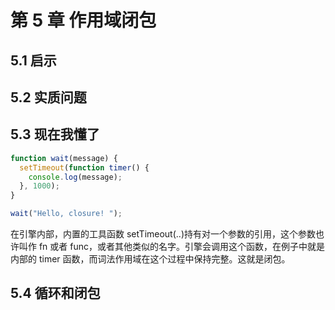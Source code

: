 # 第 5 章 作用域闭包

## 5.1 启示

## 5.2 实质问题

## 5.3 现在我懂了

```js
function wait(message) {
  setTimeout(function timer() {
    console.log(message);
  }, 1000);
}

wait("Hello, closure! ");
```

在引擎内部，内置的工具函数 setTimeout(..)持有对一个参数的引用，这个参数也许叫作 fn 或者 func，或者其他类似的名字。引擎会调用这个函数，在例子中就是内部的 timer 函数，而词法作用域在这个过程中保持完整。这就是闭包。

## 5.4 循环和闭包
